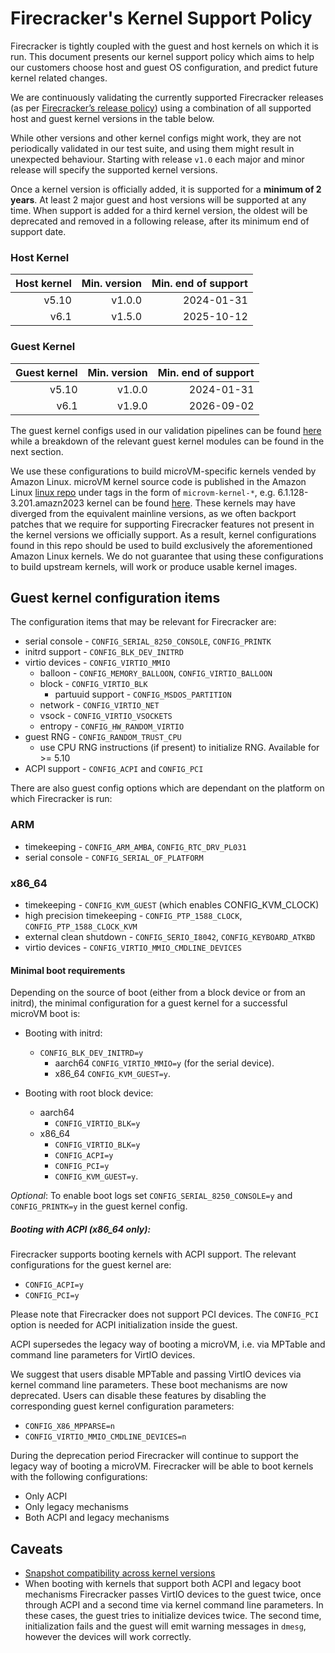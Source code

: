 # Firecracker's Kernel Support Policy

Firecracker is tightly coupled with the guest and host kernels on which it is
run. This document presents our kernel support policy which aims to help our
customers choose host and guest OS configuration, and predict future kernel
related changes.

We are continuously validating the currently supported Firecracker releases (as
per [Firecracker’s release policy](../docs/RELEASE_POLICY.md)) using a
combination of all supported host and guest kernel versions in the table below.

While other versions and other kernel configs might work, they are not
periodically validated in our test suite, and using them might result in
unexpected behaviour. Starting with release `v1.0` each major and minor release
will specify the supported kernel versions.

Once a kernel version is officially added, it is supported for a **minimum of 2
years**. At least 2 major guest and host versions will be supported at any time.
When support is added for a third kernel version, the oldest will be deprecated
and removed in a following release, after its minimum end of support date.

### Host Kernel

| Host kernel | Min. version | Min. end of support |
| ----------: | -----------: | ------------------: |
|       v5.10 |       v1.0.0 |          2024-01-31 |
|        v6.1 |       v1.5.0 |          2025-10-12 |

### Guest Kernel

| Guest kernel | Min. version | Min. end of support |
| -----------: | -----------: | ------------------: |
|        v5.10 |       v1.0.0 |          2024-01-31 |
|         v6.1 |       v1.9.0 |          2026-09-02 |

The guest kernel configs used in our validation pipelines can be found
[here](../resources/guest_configs/) while a breakdown of the relevant guest
kernel modules can be found in the next section.

We use these configurations to build microVM-specific kernels vended by Amazon
Linux. microVM kernel source code is published in the Amazon Linux
[linux repo](https://github.com/amazonlinux/linux) under tags in the form of
`microvm-kernel-*`, e.g. 6.1.128-3.201.amazn2023 kernel can be found
[here](https://github.com/amazonlinux/linux/tree/microvm-kernel-6.1.128-3.201.amzn2023).
These kernels may have diverged from the equivalent mainline versions, as we
often backport patches that we require for supporting Firecracker features not
present in the kernel versions we officially support. As a result, kernel
configurations found in this repo should be used to build exclusively the
aforementioned Amazon Linux kernels. We do not guarantee that using these
configurations to build upstream kernels, will work or produce usable kernel
images.

## Guest kernel configuration items

The configuration items that may be relevant for Firecracker are:

- serial console - `CONFIG_SERIAL_8250_CONSOLE`, `CONFIG_PRINTK`
- initrd support - `CONFIG_BLK_DEV_INITRD`
- virtio devices - `CONFIG_VIRTIO_MMIO`
  - balloon - `CONFIG_MEMORY_BALLOON`, `CONFIG_VIRTIO_BALLOON`
  - block - `CONFIG_VIRTIO_BLK`
    - partuuid support - `CONFIG_MSDOS_PARTITION`
  - network - `CONFIG_VIRTIO_NET`
  - vsock - `CONFIG_VIRTIO_VSOCKETS`
  - entropy - `CONFIG_HW_RANDOM_VIRTIO`
- guest RNG - `CONFIG_RANDOM_TRUST_CPU`
  - use CPU RNG instructions (if present) to initialize RNG. Available for >=
    5.10
- ACPI support - `CONFIG_ACPI` and `CONFIG_PCI`

There are also guest config options which are dependant on the platform on which
Firecracker is run:

### ARM

- timekeeping - `CONFIG_ARM_AMBA`, `CONFIG_RTC_DRV_PL031`
- serial console - `CONFIG_SERIAL_OF_PLATFORM`

### x86_64

- timekeeping - `CONFIG_KVM_GUEST` (which enables CONFIG_KVM_CLOCK)
- high precision timekeeping - `CONFIG_PTP_1588_CLOCK`,
  `CONFIG_PTP_1588_CLOCK_KVM`
- external clean shutdown - `CONFIG_SERIO_I8042`, `CONFIG_KEYBOARD_ATKBD`
- virtio devices - `CONFIG_VIRTIO_MMIO_CMDLINE_DEVICES`

#### Minimal boot requirements

Depending on the source of boot (either from a block device or from an initrd),
the minimal configuration for a guest kernel for a successful microVM boot is:

- Booting with initrd:

  - `CONFIG_BLK_DEV_INITRD=y`
    - aarch64 `CONFIG_VIRTIO_MMIO=y` (for the serial device).
    - x86_64 `CONFIG_KVM_GUEST=y`.

- Booting with root block device:

  - aarch64
    - `CONFIG_VIRTIO_BLK=y`
  - x86_64
    - `CONFIG_VIRTIO_BLK=y`
    - `CONFIG_ACPI=y`
    - `CONFIG_PCI=y`
    - `CONFIG_KVM_GUEST=y`.

*Optional*: To enable boot logs set `CONFIG_SERIAL_8250_CONSOLE=y` and
`CONFIG_PRINTK=y` in the guest kernel config.

##### Booting with ACPI (x86_64 only):

Firecracker supports booting kernels with ACPI support. The relevant
configurations for the guest kernel are:

- `CONFIG_ACPI=y`
- `CONFIG_PCI=y`

Please note that Firecracker does not support PCI devices. The `CONFIG_PCI`
option is needed for ACPI initialization inside the guest.

ACPI supersedes the legacy way of booting a microVM, i.e. via MPTable and
command line parameters for VirtIO devices.

We suggest that users disable MPTable and passing VirtIO devices via kernel
command line parameters. These boot mechanisms are now deprecated. Users can
disable these features by disabling the corresponding guest kernel configuration
parameters:

- `CONFIG_X86_MPPARSE=n`
- `CONFIG_VIRTIO_MMIO_CMDLINE_DEVICES=n`

During the deprecation period Firecracker will continue to support the legacy
way of booting a microVM. Firecracker will be able to boot kernels with the
following configurations:

- Only ACPI
- Only legacy mechanisms
- Both ACPI and legacy mechanisms

## Caveats

- [Snapshot compatibility across kernel versions](snapshotting/snapshot-support.md#snapshot-compatibility-across-kernel-versions)
- When booting with kernels that support both ACPI and legacy boot mechanisms
  Firecracker passes VirtIO devices to the guest twice, once through ACPI and a
  second time via kernel command line parameters. In these cases, the guest
  tries to initialize devices twice. The second time, initialization fails and
  the guest will emit warning messages in `dmesg`, however the devices will work
  correctly.
